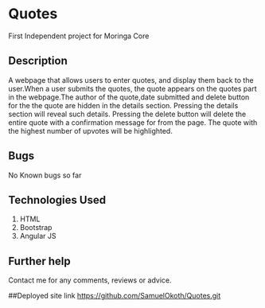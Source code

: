 # Quotes

First Independent project for Moringa Core

## Description
A webpage that allows users to enter quotes, and display them back to the user.When a user submits the quotes, the quote appears on the quotes part in the webpage.The author of the quote,date submitted and delete button for the the quote are hidden in the details section. Pressing the details section will reveal such details. Pressing the delete button will delete the entire quote with a confirmation message for from the page. The quote with the highest number of upvotes will be highlighted.


## Bugs
No Known bugs so far


## Technologies Used
1. HTML
2. Bootstrap
3. Angular JS

## Further help
Contact me for any comments, reviews or advice.

##Deployed site link
https://github.com/SamuelOkoth/Quotes.git
